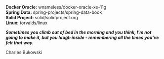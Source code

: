 **Docker Oracle:** wnameless/docker-oracle-xe-11g  
**Spring Data:** spring-projects/spring-data-book  
**Solid Project:** solid/solidproject.org  
**Linux:** torvalds/linux  

_**Sometimes you climb out of bed in the morning and you think, I'm not going to make it, but you laugh inside - remembering all the times you've felt that way.**_

Charles Bukowski